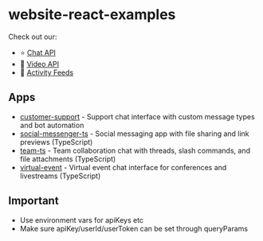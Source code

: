 # website-react-examples

Check out our:
- ⭐ [Chat API](https://getstream.io/chat/)
- 📱 [Video API](https://getstream.io/video/)
- 🔔 [Activity Feeds](https://getstream.io/activity-feeds/)

## Apps

- [customer-support](https://getstream.github.io/website-react-examples/customer-support/) - Support chat interface with custom message types and bot automation
- [social-messenger-ts](https://getstream.github.io/website-react-examples/social-messenger/) - Social messaging app with file sharing and link previews (TypeScript)
- [team-ts](https://getstream.github.io/website-react-examples/team/) - Team collaboration chat with threads, slash commands, and file attachments (TypeScript)
- [virtual-event](https://getstream.github.io/website-react-examples/virtual-event-v2/) - Virtual event chat interface for conferences and livestreams (TypeScript)

## Important

- Use environment vars for apiKeys etc
- Make sure apiKey/userId/userToken can be set through queryParams
